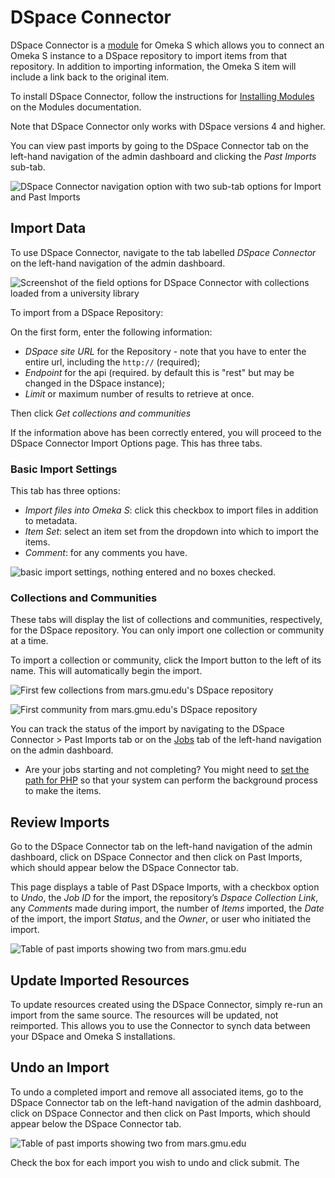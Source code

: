 # DSpace Connector

DSpace Connector is a [module](index.md) for Omeka S which allows you to connect an Omeka S instance to a DSpace repository to import items from that repository. In addition to importing information, the Omeka S item will include a link back to the original item.

To install DSpace Connector, follow the instructions for [Installing Modules](index.md#installing-modules) on the Modules documentation.

Note that DSpace Connector only works with DSpace versions 4 and higher.

You can view past imports by going to the DSpace Connector tab on the left-hand navigation of the admin dashboard and clicking the *Past Imports* sub-tab.

![DSpace Connector navigation option with two sub-tab options for Import and Past Imports](../modules/modulesfiles/dspace_nav.png)

## Import Data
To use DSpace Connector, navigate to the tab labelled *DSpace Connector* on the left-hand navigation of the admin dashboard. 

![Screenshot of the field options for DSpace Connector with collections loaded from a university library](../modules/modulesfiles/dspace_import.png)

To import from a DSpace Repository: 

On the first form, enter the following information: 

* *DSpace site URL* for the Repository - note that you have to enter the entire url, including the `http://` (required);
* *Endpoint* for the api (required. by default this is "rest" but may be changed in the DSpace instance);
* *Limit* or maximum number of results to retrieve at once. 

Then click *Get collections and communities*

If the information above has been correctly entered, you will proceed to the DSpace Connector Import Options page. This has three tabs. 

### Basic Import Settings
This tab has three options:

* *Import files into Omeka S*: click this checkbox to import files in addition to metadata.
* *Item Set*: select an item set from the dropdown into which to import the items. 
* *Comment*: for any comments you have.

![basic import settings, nothing entered and no boxes checked.](../modules/modulesfiles/dspace_importset.png) 

### Collections and Communities
These tabs will display the list of collections and communities, respectively, for the DSpace repository. You can only import one collection or community at a time.

To import a collection or community, click the Import button to the left of its name. This will automatically begin the import.

![First few collections from mars.gmu.edu's DSpace repository](../modules/modulesfiles/dspace_coll.png)

![First community from mars.gmu.edu's DSpace repository](../modules/modulesfiles/dspace_comm.png)

You can track the status of the import by navigating to the DSpace Connector > Past Imports tab or on the [Jobs](../admin/jobs.md) tab of the left-hand navigation on the admin dashboard.

- Are your jobs starting and not completing? You might need to [set the path for PHP](../configuration/) so that your system can perform the background process to make the items.

## Review Imports
Go to the DSpace Connector tab on the left-hand navigation of the admin dashboard, click on DSpace Connector and then click on Past Imports, which should appear below the DSpace Connector tab.

This page displays a table of Past DSpace Imports, with a checkbox option to *Undo*, the *Job ID* for the import, the repository’s *Dspace Collection Link*, any *Comments* made during import, the number of *Items* imported, the *Date* of the import, the import *Status*, and the *Owner*, or user who initiated the import.

![Table of past imports showing two from mars.gmu.edu](../modules/modulesfiles/mods_dspacepast.png)

## Update Imported Resources
To update resources created using the DSpace Connector, simply re-run an import from the same source. The resources will be updated, not reimported. This allows you to use the Connector to synch data between your DSpace and Omeka S installations.

## Undo an Import
To undo a completed import and remove all associated items, go to the DSpace Connector tab on the left-hand navigation of the admin dashboard, click on DSpace Connector and then click on Past Imports, which should appear below the DSpace Connector tab.

![Table of past imports showing two from mars.gmu.edu](../modules/modulesfiles/mods_dspacepast.png)

Check the box for each import you wish to undo and click submit. The 


